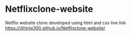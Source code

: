 # Netflixclone-website
Netflix website clone developed using html and css
live link https://jithinjp300.github.io/Netflixclone-website/
